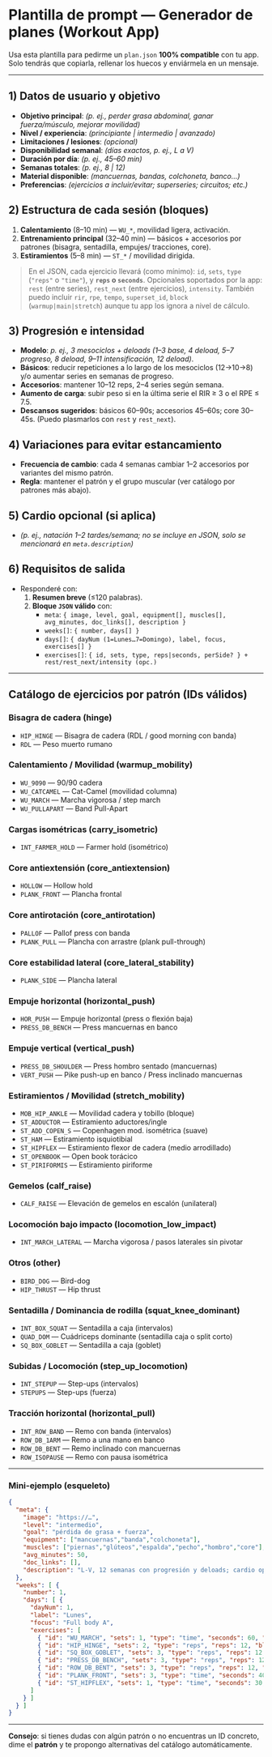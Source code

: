# Plantilla de prompt — Generador de planes (Workout App)

Usa esta plantilla para pedirme un `plan.json` **100% compatible** con tu app. Solo tendrás que copiarla, rellenar los huecos y enviármela en un mensaje.

---

## 1) Datos de usuario y objetivo

- **Objetivo principal**: _(p. ej., perder grasa abdominal, ganar fuerza/músculo, mejorar movilidad)_
- **Nivel / experiencia**: _(principiante | intermedio | avanzado)_
- **Limitaciones / lesiones**: _(opcional)_
- **Disponibilidad semanal**: _(días exactos, p. ej., L a V)_
- **Duración por día**: _(p. ej., 45–60 min)_
- **Semanas totales**: _(p. ej., 8 | 12)_
- **Material disponible**: _(mancuernas, bandas, colchoneta, banco…)_
- **Preferencias**: _(ejercicios a incluir/evitar; superseries; circuitos; etc.)_

## 2) Estructura de cada sesión (bloques)

1. **Calentamiento** (8–10 min) — `WU_*`, movilidad ligera, activación.
2. **Entrenamiento principal** (32–40 min) — básicos + accesorios por patrones (bisagra, sentadilla, empujes/ tracciones, core).
3. **Estiramientos** (5–8 min) — `ST_*` / movilidad dirigida.

> En el JSON, cada ejercicio llevará (como mínimo): `id`, `sets`, `type` (`"reps"` o `"time"`), y **`reps` o `seconds`**. Opcionales soportados por la app: `rest` (entre series), `rest_next` (entre ejercicios), `intensity`. También puedo incluir `rir`, `rpe`, `tempo`, `superset_id`, `block` (`warmup|main|stretch`) aunque tu app los ignora a nivel de cálculo.

## 3) Progresión e intensidad

- **Modelo**: _p. ej., 3 mesociclos + deloads (1–3 base, 4 deload, 5–7 progreso, 8 deload, 9–11 intensificación, 12 deload)_.
- **Básicos**: reducir repeticiones a lo largo de los mesociclos (12→10→8) y/o aumentar series en semanas de progreso.
- **Accesorios**: mantener 10–12 reps, 2–4 series según semana.
- **Aumento de carga**: subir peso si en la última serie el RIR ≥ 3 o el RPE ≤ 7.5.
- **Descansos sugeridos**: básicos 60–90s; accesorios 45–60s; core 30–45s. (Puedo plasmarlos con `rest` y `rest_next`).

## 4) Variaciones para evitar estancamiento

- **Frecuencia de cambio**: cada 4 semanas cambiar 1–2 accesorios por variantes del mismo patrón.
- **Regla**: mantener el patrón y el grupo muscular (ver catálogo por patrones más abajo).

## 5) Cardio opcional (si aplica)

- _(p. ej., natación 1–2 tardes/semana; no se incluye en JSON, solo se mencionará en `meta.description`)_

## 6) Requisitos de salida

- Responderé con:
  1. **Resumen breve** (≤120 palabras).
  2. **Bloque `JSON` válido** con:
     - `meta`: `{ image, level, goal, equipment[], muscles[], avg_minutes, doc_links[], description }`
     - `weeks[]`: `{ number, days[] }`
     - `days[]`: `{ dayNum (1=Lunes…7=Domingo), label, focus, exercises[] }`
     - `exercises[]`: `{ id, sets, type, reps|seconds, perSide? } + rest/rest_next/intensity (opc.)`

---

## Catálogo de ejercicios por patrón (IDs válidos)

### Bisagra de cadera (hinge)
- `HIP_HINGE` — Bisagra de cadera (RDL / good morning con banda)
- `RDL` — Peso muerto rumano

### Calentamiento / Movilidad (warmup_mobility)
- `WU_9090` — 90/90 cadera
- `WU_CATCAMEL` — Cat-Camel (movilidad columna)
- `WU_MARCH` — Marcha vigorosa / step march
- `WU_PULLAPART` — Band Pull-Apart

### Cargas isométricas (carry_isometric)
- `INT_FARMER_HOLD` — Farmer hold (isométrico)

### Core antiextensión (core_antiextension)
- `HOLLOW` — Hollow hold
- `PLANK_FRONT` — Plancha frontal

### Core antirotación (core_antirotation)
- `PALLOF` — Pallof press con banda
- `PLANK_PULL` — Plancha con arrastre (plank pull-through)

### Core estabilidad lateral (core_lateral_stability)
- `PLANK_SIDE` — Plancha lateral

### Empuje horizontal (horizontal_push)
- `HOR_PUSH` — Empuje horizontal (press o flexión baja)
- `PRESS_DB_BENCH` — Press mancuernas en banco

### Empuje vertical (vertical_push)
- `PRESS_DB_SHOULDER` — Press hombro sentado (mancuernas)
- `VERT_PUSH` — Pike push-up en banco / Press inclinado mancuernas

### Estiramientos / Movilidad (stretch_mobility)
- `MOB_HIP_ANKLE` — Movilidad cadera y tobillo (bloque)
- `ST_ADDUCTOR` — Estiramiento aductores/ingle
- `ST_ADD_COPEN_S` — Copenhagen mod. isométrica (suave)
- `ST_HAM` — Estiramiento isquiotibial
- `ST_HIPFLEX` — Estiramiento flexor de cadera (medio arrodillado)
- `ST_OPENBOOK` — Open book torácico
- `ST_PIRIFORMIS` — Estiramiento piriforme

### Gemelos (calf_raise)
- `CALF_RAISE` — Elevación de gemelos en escalón (unilateral)

### Locomoción bajo impacto (locomotion_low_impact)
- `INT_MARCH_LATERAL` — Marcha vigorosa / pasos laterales sin pivotar

### Otros (other)
- `BIRD_DOG` — Bird-dog
- `HIP_THRUST` — Hip thrust

### Sentadilla / Dominancia de rodilla (squat_knee_dominant)
- `INT_BOX_SQUAT` — Sentadilla a caja (intervalos)
- `QUAD_DOM` — Cuádriceps dominante (sentadilla caja o split corto)
- `SQ_BOX_GOBLET` — Sentadilla a caja (goblet)

### Subidas / Locomoción (step_up_locomotion)
- `INT_STEPUP` — Step-ups (intervalos)
- `STEPUPS` — Step-ups (fuerza)

### Tracción horizontal (horizontal_pull)
- `INT_ROW_BAND` — Remo con banda (intervalos)
- `ROW_DB_1ARM` — Remo a una mano en banco
- `ROW_DB_BENT` — Remo inclinado con mancuernas
- `ROW_ISOPAUSE` — Remo con pausa isométrica


---

### Mini-ejemplo (esqueleto)

```json
{
  "meta": {
    "image": "https://…",
    "level": "intermedio",
    "goal": "pérdida de grasa + fuerza",
    "equipment": ["mancuernas","banda","colchoneta"],
    "muscles": ["piernas","glúteos","espalda","pecho","hombro","core"],
    "avg_minutes": 50,
    "doc_links": [],
    "description": "L-V, 12 semanas con progresión y deloads; cardio opcional en tardes."
  },
  "weeks": [ {
    "number": 1,
    "days": [ {
      "dayNum": 1,
      "label": "Lunes",
      "focus": "Full body A",
      "exercises": [
        { "id": "WU_MARCH", "sets": 1, "type": "time", "seconds": 60, "block": "warmup" },
        { "id": "HIP_HINGE", "sets": 2, "type": "reps", "reps": 12, "block": "warmup" },
        { "id": "SQ_BOX_GOBLET", "sets": 3, "type": "reps", "reps": 12, "rest": 75, "intensity": "moderate", "block": "main" },
        { "id": "PRESS_DB_BENCH", "sets": 3, "type": "reps", "reps": 12, "rest": 75, "block": "main" },
        { "id": "ROW_DB_BENT", "sets": 3, "type": "reps", "reps": 12, "rest": 60, "block": "main" },
        { "id": "PLANK_FRONT", "sets": 3, "type": "time", "seconds": 40, "rest": 30, "block": "main" },
        { "id": "ST_HIPFLEX", "sets": 1, "type": "time", "seconds": 30, "block": "stretch" }
      ]
    } ]
  } ]
}
```

---

**Consejo**: si tienes dudas con algún patrón o no encuentras un ID concreto, dime el **patrón** y te propongo alternativas del catálogo automáticamente.
